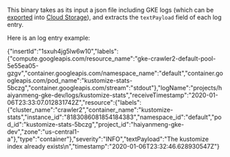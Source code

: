This binary takes as its input a json file including GKE logs (which can be
[exported](https://cloud.google.com/logging/docs/export/configure_export_v2) into 
[Cloud Storage](https://cloud.google.com/storage/docs/)), 
and extracts the `textPayload` field of each log entry.

Here is an log entry example:

{"insertId":"1sxuh4jg5lw6w10","labels":{"compute.googleapis.com/resource_name":"gke-crawler2-default-pool-5e55ea05-gzgv","container.googleapis.com/namespace_name":"default","container.googleapis.com/pod_name":"kustomize-stats-5bczg","container.googleapis.com/stream":"stdout"},"logName":"projects/haiyanmeng-gke-dev/logs/kustomize-stats","receiveTimestamp":"2020-01-06T23:33:07.012831742Z","resource":{"labels":{"cluster_name":"crawler2","container_name":"kustomize-stats","instance_id":"8183086081854184383","namespace_id":"default","pod_id":"kustomize-stats-5bczg","project_id":"haiyanmeng-gke-dev","zone":"us-central1-a"},"type":"container"},"severity":"INFO","textPayload":"The kustomize index already exists\n","timestamp":"2020-01-06T23:32:46.628930547Z"}
